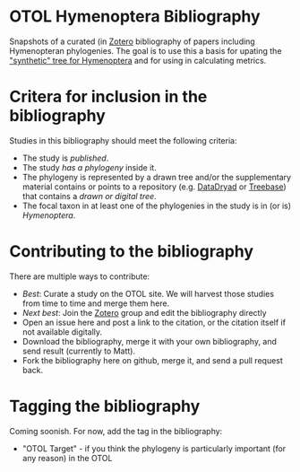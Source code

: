 # OTOL Hymenoptera Bibliography

Snapshots of a curated (in [Zotero](https://www.zotero.org/groups/otol_hymenoptera_bibliography) bibliography of papers including Hymenopteran phylogenies.  The goal is to use this a basis for upating the ["synthetic" tree for Hymenoptera](https://tree.opentreeoflife.org/opentree/argus/ottol@753726/Hymenoptera) and for using in calculating metrics.

# Critera for inclusion in the bibliography

Studies in this bibliography should meet the following criteria:

* The study is _published_.
* The study _has a phylogeny_ inside it.
* The phylogeny is represented by a drawn tree and/or the supplementary material contains or points to a repository (e.g. [DataDryad](http://datadryad.org/) or [Treebase](https://treebase.org/)) that contains a _drawn or digital tree_.
* The focal taxon in at least one of the phylogenies in the study is in (or is) _Hymenoptera_.

# Contributing to the bibliography

There are multiple ways to contribute:

* _Best_: Curate a study on the OTOL site. We will harvest those studies from time to time and merge them here.
* _Next best_: Join the [Zotero](https://www.zotero.org/groups/otol_hymenoptera_bibliography) group and edit the bibliography directly
* Open an issue here and post a link to the citation, or the citation itself if not available digitally.
* Download the bibliography, merge it with your own bibliography, and send result (currently to Matt).
* Fork the bibliography here on github, merge it, and send a pull request back.

# Tagging the bibliography

Coming soonish.  For now, add the tag in the bibliography:

* "OTOL Target" - if you think the phylogeny is particularly important (for any reason) in the OTOL
